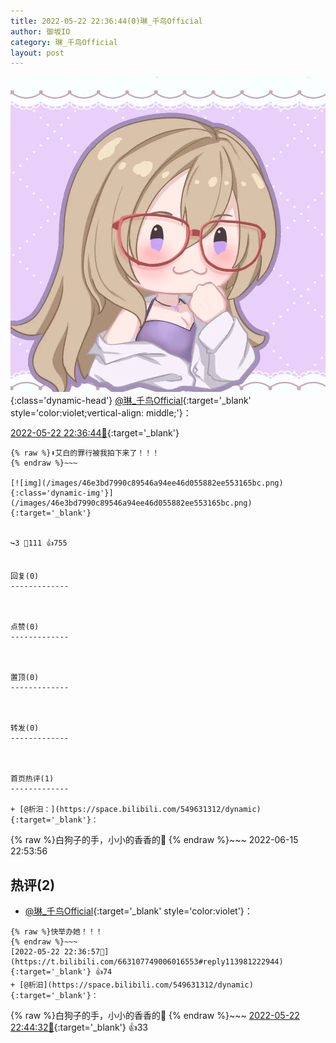 ```yaml
---
title: 2022-05-22 22:36:44(0)琳_千鸟Official
author: 御坂IO
category: 琳_千鸟Official
layout: post
---
```


![img](/images/c0a88f85ebd0d056f37b114e0748e69556c8b488.jpg){:class='dynamic-head'}
[@琳_千鸟Official](https://space.bilibili.com/1620923329/dynamic){:target='_blank' style='color:violet;vertical-align: middle;'}：

[2022-05-22 22:36:44🔗](https://t.bilibili.com/663107749006016553){:target='_blank'}

~~~
{% raw %}⬇️艾白的罪行被我拍下来了！！！
{% endraw %}~~~

[![img](/images/46e3bd7990c89546a94ee46d055882ee553165bc.png){:class='dynamic-img'}](/images/46e3bd7990c89546a94ee46d055882ee553165bc.png){:target='_blank'}


↪️3 💬111 👍755


回复(0)
-------------



点赞(0)
-------------



置顶(0)
-------------



转发(0)
-------------



首页热评(1)
-------------

+ [@析汨：](https://space.bilibili.com/549631312/dynamic){:target='_blank'}：
~~~
{% raw %}白狗子的手，小小的香香的🥵
{% endraw %}~~~
2022-06-15 22:53:56


热评(2)
-------------

+ [@琳_千鸟Official](https://space.bilibili.com/1620923329/dynamic){:target='_blank' style='color:violet'}：
~~~
{% raw %}快举办她！！！
{% endraw %}~~~
[2022-05-22 22:36:57🔗](https://t.bilibili.com/663107749006016553#reply113981222944){:target='_blank'} 👍74
+ [@析汨](https://space.bilibili.com/549631312/dynamic){:target='_blank'}：
~~~
{% raw %}白狗子的手，小小的香香的🥵
{% endraw %}~~~
[2022-05-22 22:44:32🔗](https://t.bilibili.com/663107749006016553#reply113982218416){:target='_blank'} 👍33


